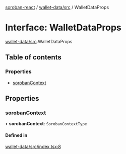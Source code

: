 [soroban-react](../README.md) / [wallet-data/src](../modules/wallet_data_src.md) / WalletDataProps

# Interface: WalletDataProps

[wallet-data/src](../modules/wallet_data_src.md).WalletDataProps

## Table of contents

### Properties

- [sorobanContext](wallet_data_src.WalletDataProps.md#sorobancontext)

## Properties

### sorobanContext

• **sorobanContext**: `SorobanContextType`

#### Defined in

[wallet-data/src/index.tsx:8](https://github.com/esteblock/soroban-react/blob/041a6c6/packages/wallet-data/src/index.tsx#L8)

